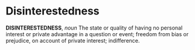 # Disinterestedness

**DISINTERESTEDNESS**, _noun_ The state or quality of having no personal interest or private advantage in a question or event; freedom from bias or prejudice, on account of private interest; indifference.